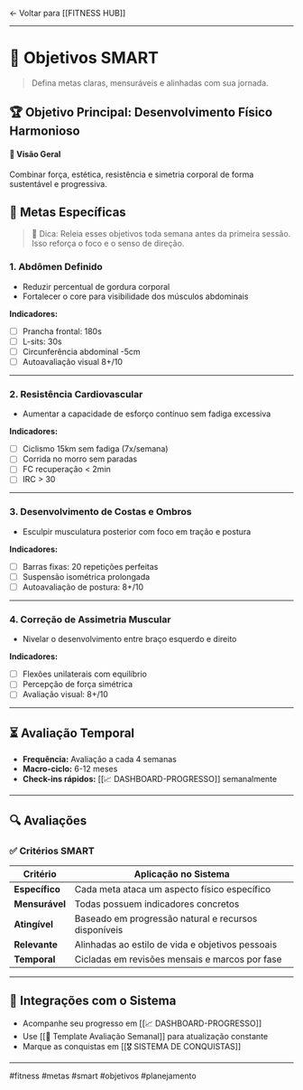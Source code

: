 ← Voltar para [[FITNESS HUB]]

---

# 🎯 Objetivos SMART

> Defina metas claras, mensuráveis e alinhadas com sua jornada.

## 🏆 Objetivo Principal: Desenvolvimento Físico Harmonioso

#### 🧭 Visão Geral
Combinar força, estética, resistência e simetria corporal de forma sustentável e progressiva.

## 🎯 Metas Específicas

> 🎯 Dica: Releia esses objetivos toda semana antes da primeira sessão.  
> Isso reforça o foco e o senso de direção.

### 1. **Abdômen Definido**
- Reduzir percentual de gordura corporal
- Fortalecer o core para visibilidade dos músculos abdominais

**Indicadores:**
- [ ] Prancha frontal: 180s
- [ ] L-sits: 30s
- [ ] Circunferência abdominal -5cm
- [ ] Autoavaliação visual 8+/10

---

### 2. **Resistência Cardiovascular**
- Aumentar a capacidade de esforço contínuo sem fadiga excessiva

**Indicadores:**
- [ ] Ciclismo 15km sem fadiga (7x/semana)
- [ ] Corrida no morro sem paradas
- [ ] FC recuperação < 2min
- [ ] IRC > 30

---

### 3. **Desenvolvimento de Costas e Ombros**
- Esculpir musculatura posterior com foco em tração e postura

**Indicadores:**
- [ ] Barras fixas: 20 repetições perfeitas
- [ ] Suspensão isométrica prolongada
- [ ] Autoavaliação de postura: 8+/10

---

### 4. **Correção de Assimetria Muscular**
- Nivelar o desenvolvimento entre braço esquerdo e direito

**Indicadores:**
- [ ] Flexões unilaterais com equilíbrio
- [ ] Percepção de força simétrica
- [ ] Avaliação visual: 8+/10

---

## ⏳ Avaliação Temporal

- **Frequência:** Avaliação a cada 4 semanas
- **Macro-ciclo:** 6-12 meses
- **Check-ins rápidos:** [[📈 DASHBOARD-PROGRESSO]] semanalmente

---

## 🔍 Avaliações

### ✅ Critérios SMART

| Critério       | Aplicação no Sistema                             |
|----------------|--------------------------------------------------|
| **Específico** | Cada meta ataca um aspecto físico específico     |
| **Mensurável** | Todas possuem indicadores concretos              |
| **Atingível**  | Baseado em progressão natural e recursos disponíveis |
| **Relevante**  | Alinhadas ao estilo de vida e objetivos pessoais |
| **Temporal**   | Cicladas em revisões mensais e marcos por fase   |

---

## 📅 Integrações com o Sistema

- Acompanhe seu progresso em [[📈 DASHBOARD-PROGRESSO]]
- Use [[📝 Template Avaliação Semanal]] para atualização constante
- Marque as conquistas em [[🎖 SISTEMA DE CONQUISTAS]]

---



#fitness #metas #smart #objetivos #planejamento
